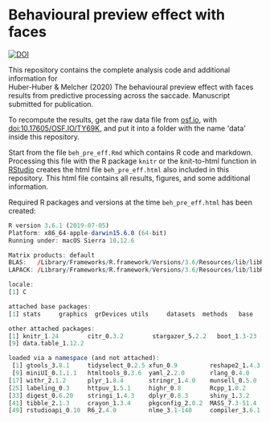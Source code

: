 # Behavioural preview effect with faces
[![DOI](https://zenodo.org/badge/254319738.svg)](https://zenodo.org/badge/latestdoi/254319738)

This repository contains the complete analysis code and additional information for  
Huber-Huber &amp; Melcher (2020) The behavioural preview effect with faces results from predictive processing across the saccade. Manuscript submitted for publication.

To recompute the results, get the raw data file from [osf.io](https://osf.io/), with [doi:10.17605/OSF.IO/TY69K](https://doi.org/10.17605/OSF.IO/TY69K), and put it into a folder with the name 'data' inside this repository.

Start from the file `beh_pre_eff.Rmd` which contains R code and markdown. Processing this file with the R package `knitr` or the knit-to-html function in [RStudio](https://rstudio.com) creates the html file `beh_pre_eff.html` also included in this  repository. This html file contains all results, figures, and some additional information.

Required R packages and versions at the time `beh_pre_eff.html` has been created:
```r
R version 3.6.1 (2019-07-05)
Platform: x86_64-apple-darwin15.6.0 (64-bit)
Running under: macOS Sierra 10.12.6

Matrix products: default
BLAS:   /Library/Frameworks/R.framework/Versions/3.6/Resources/lib/libRblas.0.dylib
LAPACK: /Library/Frameworks/R.framework/Versions/3.6/Resources/lib/libRlapack.dylib

locale:
[1] C

attached base packages:
[1] stats     graphics  grDevices utils     datasets  methods   base     

other attached packages:
[1] knitr_1.24        citr_0.3.2        stargazer_5.2.2   boot_1.3-23       emmeans_1.4.5     lme4_1.1-21       Matrix_1.2-17     ggplot2_3.2.1    
[9] data.table_1.12.2

loaded via a namespace (and not attached):
 [1] gtools_3.8.1     tidyselect_0.2.5 xfun_0.9         reshape2_1.4.3   purrr_0.3.2      splines_3.6.1    lattice_0.20-38  colorspace_1.4-1
 [9] miniUI_0.1.1.1   htmltools_0.3.6  yaml_2.2.0       rlang_0.4.0      pillar_1.4.2     nloptr_1.2.1     later_0.8.0      glue_1.3.1      
[17] withr_2.1.2      plyr_1.8.4       stringr_1.4.0    munsell_0.5.0    gtable_0.3.0     mvtnorm_1.0-11   coda_0.19-3      evaluate_0.14   
[25] labeling_0.3     httpuv_1.5.1     highr_0.8        Rcpp_1.0.2       xtable_1.8-4     scales_1.0.0     promises_1.0.1   mime_0.7        
[33] digest_0.6.20    stringi_1.4.3    dplyr_0.8.3      shiny_1.3.2      grid_3.6.1       tools_3.6.1      magrittr_1.5     lazyeval_0.2.2  
[41] tibble_2.1.3     crayon_1.3.4     pkgconfig_2.0.2  MASS_7.3-51.4    estimability_1.3 assertthat_0.2.1 minqa_1.2.4      rmarkdown_1.15  
[49] rstudioapi_0.10  R6_2.4.0         nlme_3.1-140     compiler_3.6.1
```
